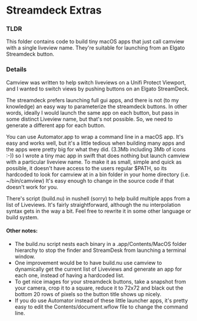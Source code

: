 # Streamdeck Extras

### TLDR
This folder contains code to build tiny macOS apps that just call camview with a single liveview name.  They're suitable for launching from an Elgato Streamdeck button.


### Details
Camview was written to help switch liveviews on a Unifi Protect Viewport, and I wanted to switch views by pushing buttons on an Elgato StreamDeck.

The streamdeck prefers launching full gui apps, and there is not (to my knowledge) an easy way to parameterize the streamdeck buttons.  In other words, ideally I would launch the same app on each button, but pass in some distinct Liveview name, but that's not possible.  So, we need to generate a different app for each button.

You can use Automator.app to wrap a command line in a macOS app.   It's easy and works well, but it's a little tedious when building many apps and the apps were pretty big for what they did.  (3.3Mb including 3Mb of icons :-)) so I wrote a tiny mac app in swift that does nothing but launch camview with a particular liveview name.  To make it as small, simple and quick as possible, it doesn't have access to the users regular $PATH, so its hardcoded to look for camview at in a bin folder in your home directory (i.e. ~/bin/camview)   It's easy enough to change in the source code if that doesn't work for you.

There's script (build.nu) in nushell (sorry) to help build multiple apps from a list of Liveviews.  It's fairly straightforward, although the nu interpolation syntax gets in the way a bit.   Feel free to rewrite it in some other language or build system.

#### Other notes:
* The build.nu script nests each binary in a <LiveviewName>.app/Contents/MacOS folder hierarchy to stop the finder and StreamDesk from launching a terminal window.
* One improvement would be to have build.nu use camview to dynamically get the current list of Liveviews and generate an app for each one, instead of having a hardcoded list.
* To get nice images for your streamdeck buttons, take a snapshot from your camera, crop it to a square, reduce it to 72x72 and black out the bottom 20 rows of pixels so the button title shows up nicely.
* If you do use Automator instead of these little launcher apps, it's pretty easy to edit the Contents/document.wflow file to change the command line.

